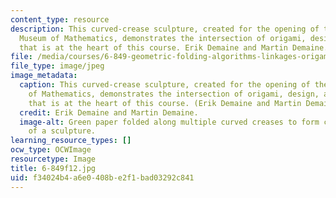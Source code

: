```yaml
---
content_type: resource
description: This curved-crease sculpture, created for the opening of the National
  Museum of Mathematics, demonstrates the intersection of origami, design, and mathematics
  that is at the heart of this course. Erik Demaine and Martin Demaine.
file: /media/courses/6-849-geometric-folding-algorithms-linkages-origami-polyhedra-fall-2012/f34024b4a6e0408be2f1bad03292c841_6-849f12.jpg
file_type: image/jpeg
image_metadata:
  caption: This curved-crease sculpture, created for the opening of the National Museum
    of Mathematics, demonstrates the intersection of origami, design, and mathematics
    that is at the heart of this course. (Erik Demaine and Martin Demaine.)
  credit: Erik Demaine and Martin Demaine.
  image-alt: Green paper folded along multiple curved creases to form curved fins
    of a sculpture.
learning_resource_types: []
ocw_type: OCWImage
resourcetype: Image
title: 6-849f12.jpg
uid: f34024b4-a6e0-408b-e2f1-bad03292c841
---
```

